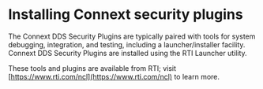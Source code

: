 # Installing Connext security plugins

The Connext DDS Security Plugins are typically paired with tools for system debugging, integration, and testing, including a launcher/installer facility.   Connext DDS Security Plugins are installed using the RTI Launcher utility.

These tools and plugins are available from RTI; visit [https://www.rti.com/ncl](https://www.rti.com/ncl) to learn more.